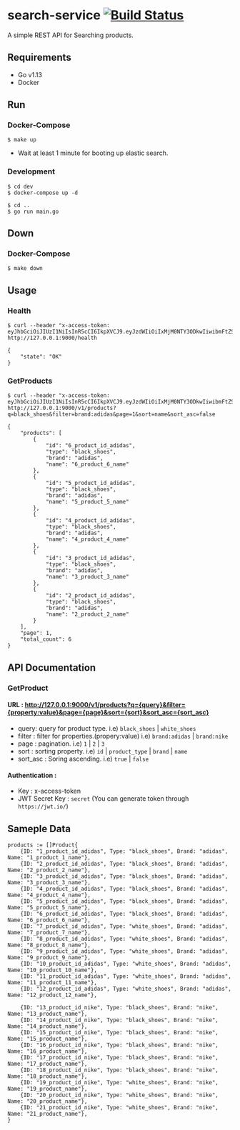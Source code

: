 # search-service [![Build Status](https://travis-ci.org/gy-kim/search-service.svg?branch=master)](https://travis-ci.org/gy-kim/search-service)

A simple REST API for Searching products.

## Requirements
- Go v1.13
- Docker 

## Run
### Docker-Compose
    $ make up
* Wait at least 1 minute for booting up elastic search.

### Development
    $ cd dev
    $ docker-compose up -d

    $ cd ..
    $ go run main.go

## Down
### Docker-Compose
    $ make down

## Usage
### Health
    $ curl --header "x-access-token: eyJhbGciOiJIUzI1NiIsInR5cCI6IkpXVCJ9.eyJzdWIiOiIxMjM0NTY3ODkwIiwibmFtZSI6IkpvaG4gRG9lIiwiaWF0IjoxNTE2MjM5MDIyfQ.XbPfbIHMI6arZ3Y922BhjWgQzWXcXNrz0ogtVhfEd2o"  http://127.0.0.1:9000/health

    {
        "state": "OK"
    }

### GetProducts
    $ curl --header "x-access-token: eyJhbGciOiJIUzI1NiIsInR5cCI6IkpXVCJ9.eyJzdWIiOiIxMjM0NTY3ODkwIiwibmFtZSI6IkpvaG4gRG9lIiwiaWF0IjoxNTE2MjM5MDIyfQ.XbPfbIHMI6arZ3Y922BhjWgQzWXcXNrz0ogtVhfEd2o" http://127.0.0.1:9000/v1/products?q=black_shoes&filter=brand:adidas&page=1&sort=name&sort_asc=false

    {
        "products": [
            {
                "id": "6_product_id_adidas",
                "type": "black_shoes",
                "brand": "adidas",
                "name": "6_product_6_name"
            },
            {
                "id": "5_product_id_adidas",
                "type": "black_shoes",
                "brand": "adidas",
                "name": "5_product_5_name"
            },
            {
                "id": "4_product_id_adidas",
                "type": "black_shoes",
                "brand": "adidas",
                "name": "4_product_4_name"
            },
            {
                "id": "3_product_id_adidas",
                "type": "black_shoes",
                "brand": "adidas",
                "name": "3_product_3_name"
            },
            {
                "id": "2_product_id_adidas",
                "type": "black_shoes",
                "brand": "adidas",
                "name": "2_product_2_name"
            }
        ],
        "page": 1,
        "total_count": 6
    }


## API Documentation
### GetProduct
#### URL : http://127.0.0.1:9000/v1/products?q={query}&filter={property:value}&page={page}&sort={sort}&sort_asc={sort_asc}
   - query: query for product type.  i.e) `black_shoes` | `white_shoes`
   - filter : filter for properties.(propery:value) i.e) `brand:adidas` | `brand:nike`
   - page : pagination. i.e) `1` | `2` | `3`
   - sort : sorting property. i.e) `id` | `product_type` | `brand` | `name`
   - sort_asc : Soring ascending. i.e) `true` | `false`
#### Authentication : 
 -  Key : x-access-token
 -  JWT Secret Key : `secret` (You can generate token through `https://jwt.io/`)


## Sameple Data
	products := []Product{
		{ID: "1_product_id_adidas", Type: "black_shoes", Brand: "adidas", Name: "1_product_1_name"},
		{ID: "2_product_id_adidas", Type: "black_shoes", Brand: "adidas", Name: "2_product_2_name"},
		{ID: "3_product_id_adidas", Type: "black_shoes", Brand: "adidas", Name: "3_product_3_name"},
		{ID: "4_product_id_adidas", Type: "black_shoes", Brand: "adidas", Name: "4_product_4_name"},
		{ID: "5_product_id_adidas", Type: "black_shoes", Brand: "adidas", Name: "5_product_5_name"},
		{ID: "6_product_id_adidas", Type: "black_shoes", Brand: "adidas", Name: "6_product_6_name"},
		{ID: "7_product_id_adidas", Type: "white_shoes", Brand: "adidas", Name: "7_product_7_name"},
		{ID: "8_product_id_adidas", Type: "white_shoes", Brand: "adidas", Name: "8_product_8_name"},
		{ID: "9_product_id_adidas", Type: "white_shoes", Brand: "adidas", Name: "9_product_9_name"},
		{ID: "10_product_id_adidas", Type: "white_shoes", Brand: "adidas", Name: "10_product_10_name"},
		{ID: "11_product_id_adidas", Type: "white_shoes", Brand: "adidas", Name: "11_product_11_name"},
		{ID: "12_product_id_adidas", Type: "white_shoes", Brand: "adidas", Name: "12_product_12_name"},

		{ID: "13_product_id_nike", Type: "black_shoes", Brand: "nike", Name: "13_product_name"},
		{ID: "14_product_id_nike", Type: "black_shoes", Brand: "nike", Name: "14_product_name"},
		{ID: "15_product_id_nike", Type: "black_shoes", Brand: "nike", Name: "15_product_name"},
		{ID: "16_product_id_nike", Type: "black_shoes", Brand: "nike", Name: "16_product_name"},
		{ID: "17_product_id_nike", Type: "black_shoes", Brand: "nike", Name: "17_product_name"},
		{ID: "18_product_id_nike", Type: "black_shoes", Brand: "nike", Name: "18_product_name"},
		{ID: "19_product_id_nike", Type: "white_shoes", Brand: "nike", Name: "19_product_name"},
		{ID: "20_product_id_nike", Type: "white_shoes", Brand: "nike", Name: "20_product_name"},
		{ID: "21_product_id_nike", Type: "white_shoes", Brand: "nike", Name: "21_product_name"},
	}
